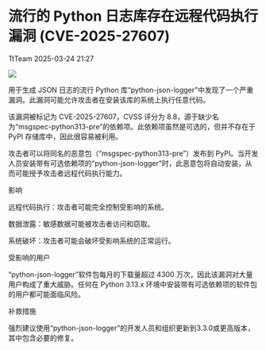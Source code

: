 #  流行的 Python 日志库存在远程代码执行漏洞 (CVE-2025-27607)   
 TtTeam   2025-03-24 21:27  
  
![](https://mmbiz.qpic.cn/sz_mmbiz_png/0HlywncJbB3ARAtfncKbHnrEnQtT01n7X6LeflPOFAlfiaAahVXq2REZKAicF29Gic7FdFEgjUt5sXC83zE0XGCcQ/640?wx_fmt=png&from=appmsg "")  
  
用于生成 JSON 日志的流行 Python 库“python-json-logger”中发现了一个严重漏洞。此漏洞可能允许攻击者在安装该库的系统上执行任意代码。  
  
该漏洞被标记为 CVE-2025-27607，CVSS 评分为 8.8，源于缺少名为“msgspec-python313-pre”的依赖项。此依赖项虽然是可选的，但并不存在于 PyPI 存储库中，因此很容易被利用。  
  
攻击者可以将同名的恶意包（“msgspec-python313-pre”）发布到 PyPI。当开发人员安装带有可选依赖项的“python-json-logger”时，此恶意包将自动安装，从而可能授予攻击者远程代码执行能力。  
  
影响  
  
远程代码执行：攻击者可能完全控制受影响的系统。  
  
数据泄露：敏感数据可能被攻击者访问和窃取。  
  
系统破坏：攻击者可能会破坏受影响系统的正常运行。  
  
受影响的用户  
  
“python-json-logger”软件包每月的下载量超过 4300 万次，因此该漏洞对大量用户构成了重大威胁。任何在 Python 3.13.x 环境中安装带有可选依赖项的软件包的用户都可能面临风险。  
  
补救措施  
  
强烈建议使用“python-json-logger”的开发人员和组织更新到3.3.0或更高版本，其中包含必要的修复。  
  
  
